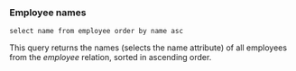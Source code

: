 ### Employee names

```
select name from employee order by name asc
```

This query returns the names (selects the name attribute) of all employees from the *employee* relation, sorted in ascending order.
